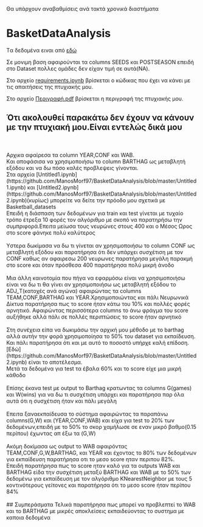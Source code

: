 Θα υπάρχουν αναβαθμίσεις ανά τακτά χρονικά διαστήματα 
# BasketDataAnalysis
Tα δεδομένα ειναι από [εδώ](https://www.kaggle.com/andrewsundberg/college-basketball-dataset)

Σε μονιμη βαση   αφαιρούνται τα columns SEEDS και POSTSEASON επειδή στο Dataset πολλες ομάδες δεν είχαν τιμή σε αυτά(ΝΑ).
<br>


Στο αρχείο [requirements.ipynb](https://github.com/ManosMorf97/BasketDataAnalysis/blob/master/requirements.ipynb) βρίσκεται 
ο κώδικας που έχει να κάνει με τις απαιτήσεις της πτυχιακής μου.

Στο αρχείο [Περιγραφή.pdf](https://github.com/ManosMorf97/BasketDataAnalysis/blob/master/%CE%A0%CE%B5%CF%81%CE%B9%CE%B3%CF%81%CE%B1%CF%86%CE%AE.pdf) βρίσκεται η περιγραφή της πτυχιακής μου.
<br>
## Ότι ακολουθεί παρακάτω δεν έχουν να κάνουν με την πτυχιακή μου.Είναι εντελώς δικά μου
<br>
<br>
Αρχικα αφαίρεσα τα column ΥΕΑR,CONF και WAB.<br>
Kαι αποφάσισα να χρησιμοποιήσω το column BARTHAG ως μεταβλητή εξόδου και να δω πόσο καλές προβλεψεις γίνονται.
<br>
Στα αρχεία [Untitled1.ipynb](https://github.com/ManosMorf97/BasketDataAnalysis/blob/master/Untitled1.ipynb) και 
[Untitled2.ipynb](https://github.com/ManosMorf97/BasketDataAnalysis/blob/master/Untitled2.ipynb)(κυρίως)
μπορείτε να δείτε την πρόοδο μου σχετικά με Basketball_datasets
<br>
Επειδή η διάσπαση των δεδομένων για train και test γίνεται με τυχαίο τρόπο έτρεξα 10 φορές τον αλγόριθμο με σκοπό να παρατηρήσω την συμπριφορά.Επειτα μείωσα τους νευρώνες στους 400 και ο Μέσος Ωρος στο score φάνηκε πολύ καλύτερος
<br>
<br>
Yστερα δωκίμασα να δω τι γίνεται αν χρησιμοποιήσω το column CONF ως μεταβλητή εξόδου και παρατήρησα ότι δεν υπάρχει συσχέτιση με τον CONF
καθως αν αφαιρεσω 200 νευρωνες παρατήρησα μεγάλη παρακμή στο score και όταν πρόσθεσα 400 παρατήρησα πολύ μικρή άνοδο
<br>
<br>
Mια άλλη καινοτομία που πήγα να εφαρμόσω είναι να χρησιμοποιήσω είναι να δω τι θα γίνει αν χρησιμοποιήσω ως μεταβλητή εξόδου το ADJ_Τ(κατοχές ανά αγώνα) αφαιρώντας τα columns TEAM,CONF,BARTHAG και YEAR.Χρησιμοποιώντας και πάλι Νευρωνικά Δίκτυα παρατήρησα πως το score ήταν κάτω του 10% και πολλές φορές αρνητικό. 
Αφαιρώντας περισσότερα columns το άνω φράγμα του score αυξήθηκε αλλά πάλι σε πολλές περιπτώσεις το score ήταν αρνητικό
<br>
<br>
Στη συνέχεια είπα να δωκιμάσω την αρχική μου μέθοδο με το barthag αλλά αυτήν την φορά χρησιμοποίησα το 50% του dataset για εκπαίδευση.<br>Και πάλι παρατήρησα ότι και με αυτό το ποσοστό υπήρχε καλή επίδοση.[Eδώ](https://github.com/ManosMorf97/BasketDataAnalysis/blob/master/Untitled2.ipynb) είναι το αποτέλεσμα.
<br>
Μετά τα δεδομένα για test τα έβαλα 60% και το score είχε μια μικρή κάθοδο
<br><br>
Eπίσης έκανα test με output το Barthag κρατωντας τα columns G(games) και W(wins) για να δω τι συσχέτιση υπάρχει και παρατήρησα παρ όλα αυτά ότι η συσχέτιση ήταν και πάλι μεγάλη
<br><br>
Επειτα ξαναεκπαίδευσα το σύστημα αφαιρώντας τα παραπάνω columns(G,W) και (YEAR,CONF,WAB) και είχα για test το 20% των δεδομένων,επειδή με το 50% το σκορ χαμήλωσε σε εναν μικρό βαθμο(0.15 περίπου) έχωντας απ έξω τα (G,W)
<br><br>
Aκόμη δοκίμασα ως output το WAB αφαιρόντας ΤΕΑΜ,CONF,G,W,BARTHAG, και YEAR και έχοντας το 80% των δεδομένων για εκπαίδευση παρατήρησα οτι το μεσο score ηταν περιπου 82%.
<br>
Eπειδή παρατήρησα πως το score ηταν καλό για τα outputs WAB και BARTHAG είδα την συσχέτιση μεταξύ BARTHAG και WAB με το 50% των δεδομένω για εκπαίδευση με τον αλγόριθμο KNearestNeighbor με τους 5 κοντινότερους γείτονες  και παρατήρησα ότι το μεσο score ήταν περίπου 84%
<br>
<br>
## Συμπεράσματα
Τελικά παρατήρησα πως μπορεί να προβλεπτεί το WAB και το BARTHAG με μικρές αποκλείσεις εκπαιδεύοντας το συστημα με καποια δεδομένα
